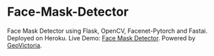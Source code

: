 # Face-Mask-Detector
Face Mask Detector using Flask, OpenCV, Facenet-Pytorch and Fastai. Deployed on Heroku.
Live Demo: [Face Mask Detector](https://face-mask-detector.herokuapp.com/).
Powered by [GeoVictoria](https://www.geovictoria.com).
